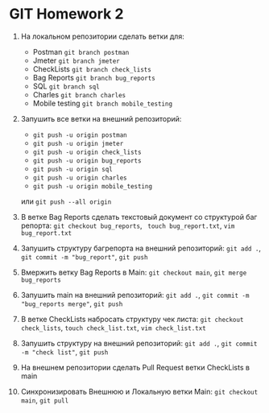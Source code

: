 # GIT Homework 2

1. На локальном репозитории сделать ветки для:
    - Postman `git branch postman`
    - Jmeter `git branch jmeter`
    - CheckLists `git branch check_lists`
    - Bag Reports `git branch bug_reports`
    - SQL `git branch sql`
    - Charles `git branch charles`
    - Mobile testing `git branch mobile_testing`

2. Запушить все ветки на внешний репозиторий:
    - `git push -u origin postman`
    - `git push -u origin jmeter`
    - `git push -u origin check_lists`
    - `git push -u origin bug_reports`
    - `git push -u origin sql`
    - `git push -u origin charles`
    - `git push -u origin mobile_testing`
	
	или `git push --all origin`

3. В ветке Bag Reports сделать текстовый документ со структурой баг репорта: `git checkout bug_reports`, ` touch bug_report.txt`, `vim bug_report.txt`
4. Запушить структуру багрепорта на внешний репозиторий: `git add .`, `git commit -m "bug_report"`, `git push`
5. Вмержить ветку Bag Reports в Main: `git checkout main`, `git merge bug_reports`
6. Запушить main на внешний репозиторий: `git add .`, `git commit -m "bug_reports merge"`, `git push`
7. В ветке CheckLists набросать структуру чек листа: `git checkout check_lists`, `touch check_list.txt`, `vim check_list.txt`
8. Запушить структуру на внешний репозиторий: `git add .`, `git commit -m "check list"`, `git push`
9. На внешнем репозитории сделать Pull Request ветки CheckLists в main
10. Синхронизировать Внешнюю и Локальную ветки Main: `git checkout main`, `git pull`